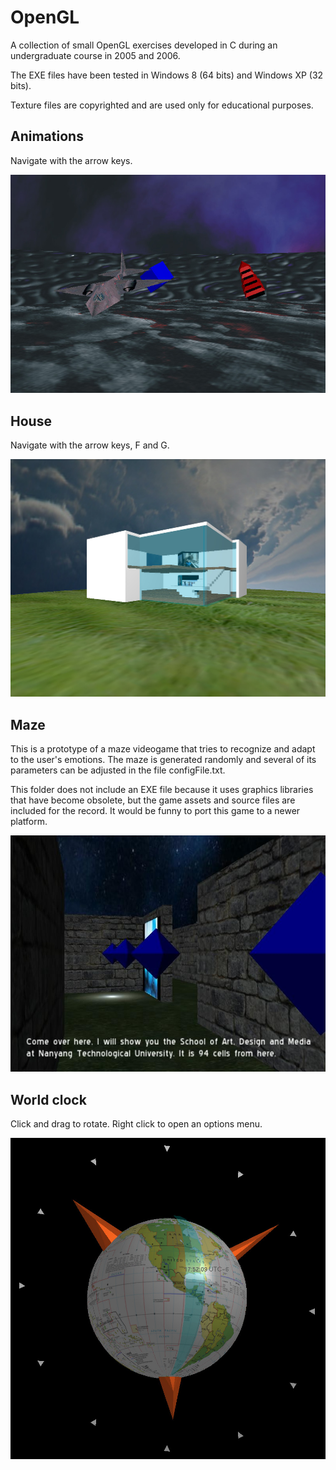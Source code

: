 # OpenGL
A collection of small OpenGL exercises developed in C during an undergraduate course in 2005 and 2006.

The EXE files have been tested in Windows 8 (64 bits) and Windows XP (32 bits).

Texture files are copyrighted and are used only for educational purposes.


## Animations

Navigate with the arrow keys.

![3D Animations](animations.jpg)


## House

Navigate with the arrow keys, F and G.

![3D House](house.jpg)


## Maze

This is a prototype of a maze videogame that tries to recognize and adapt to the user's emotions. The maze is generated randomly and several of its parameters can be adjusted in the file configFile.txt.


This folder does not include an EXE file because it uses graphics libraries that have become obsolete, but the game assets and source files are included for the record. It would be funny to port this game to a newer platform.

![3D Maze](maze.jpg)


## World clock

Click and drag to rotate. Right click to open an options menu.

![3D World clock](world_clock.jpg)
